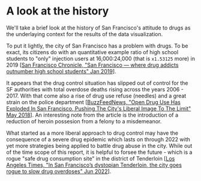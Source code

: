 # A look at the history

We'll take a brief look at the history of San Francisco's attitude to drugs as the underlaying context for the results of the data visualization.

To put it lightly, the city of San Francisco has a problem with drugs. To be exact, its citizens do with an quantitative example ratio of high school students to "only" injection users at 16,000:24,000 (that is `x1.53125` more) in 2019 [[San Francisco Chronicle, "San Francisco — where drug addicts outnumber high school students" Jan 2019](https://www.sfchronicle.com/bayarea/philmatier/article/San-Francisco-where-street-addicts-outnumber-13571702.php)].

It appears that the drug control situation has slipped out of control for the SF authorities with total overdose deaths rising across the years 2006 - 2017. With that come also a rise of drug use refuse (needles) and a great strain on the police department [[BuzzFeedNews, "Open Drug Use Has Exploded In San Francisco, Pushing The City's Liberal Image To The Limit" May 2018](https://www.buzzfeednews.com/article/jimdalrympleii/public-drug-use-san-francisco)]. An interesting note from the article is the introduction of a reduction of heroin possesion from a felony to a misdemeanor. 

What started as a more liberal approach to drug control may have the consequence of a severe drug epidemic which lasts on through 2022 with yet more strategies being applied to battle drug abuse in the city. While out of the time scope of this report, it is helpful to forsee the future - which is a rogue "safe drug consumption site" in the district of Tenderloin [[Los Angeles Times, "In San Francisco’s dystopian Tenderloin, the city goes rogue to slow drug overdoses" Jun 2022](https://www.latimes.com/california/story/2022-06-04/san-francisco-fights-drug-overdoses-tenderloin-fentanyl)].